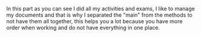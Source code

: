 In this part as you can see I did all my activities and exams, I like to manage my documents and that is why I separated the "main" from the methods to not have them all together, this helps you a lot because you have more order when working and do not have everything in one place.